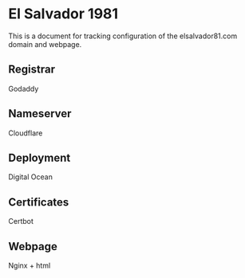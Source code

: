 # El Salvador 1981

This is a document for tracking configuration of the elsalvador81.com domain and webpage.

## Registrar

Godaddy

## Nameserver

Cloudflare

## Deployment

Digital Ocean

## Certificates

Certbot

## Webpage

Nginx + html
